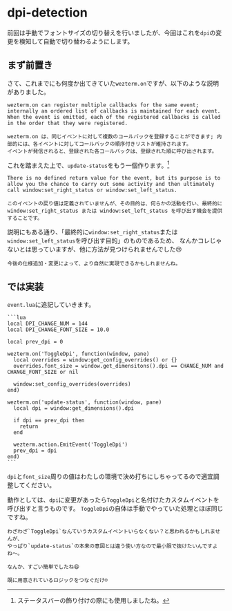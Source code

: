# dpi-detection

前回は手動でフォントサイズの切り替えを行いましたが、今回はこれを`dpi`の変更を検知して自動で切り替わるようにします。

## まず前置き

さて、これまでにも何度か出てきていた`wezterm.on`ですが、以下のような説明がありました。

```admonish note title="[wezterm.on(event_name, callback)](https://wezfurlong.org/wezterm/config/lua/wezterm/on.html)"
wezterm.on can register multiple callbacks for the same event; internally an ordered list of callbacks is maintained for each event.
When the event is emitted, each of the registered callbacks is called in the order that they were registered.

wezterm.on は、同じイベントに対して複数のコールバックを登録することができます; 内部的には、各イベントに対してコールバックの順序付きリストが維持されます。
イベントが発信されると、登録された各コールバックは、登録された順に呼び出されます。
```

これを踏まえた上で、`update-status`をもう一個作ります。[^a]

```admonish note title="[update-status](https://wezfurlong.org/wezterm/config/lua/window-events/update-status.html)"
There is no defined return value for the event, but its purpose is to allow you the chance to carry out some activity and then ultimately call window:set_right_status or window:set_left_status.

このイベントの戻り値は定義されていませんが、その目的は、何らかの活動を行い、最終的に window:set_right_status または window:set_left_status を呼び出す機会を提供することです。
```

説明にもある通り、「最終的に`window:set_right_status`または`window:set_left_status`を呼び出す目的」のものであるため、
なんかコレじゃないとは思っていますが、他に方法が見つけられませんでした😢

```admonish info
今後の仕様追加・変更によって、より自然に実現できるかもしれませんね。
```

## では実装

`event.lua`に追記していきます。

~~~admonish example title="event.lua"
```lua
local DPI_CHANGE_NUM = 144
local DPI_CHANGE_FONT_SIZE = 10.0

local prev_dpi = 0

wezterm.on('ToggleDpi', function(window, pane)
  local overrides = window:get_config_overrides() or {}
  overrides.font_size = window.get_dimensitons().dpi == CHANGE_NUM and CHANGE_FONT_SIZE or nil

  window:set_config_overrides(overrides)
end)

wezterm.on('update-status', function(window, pane)
  local dpi = window:get_dimensions().dpi

  if dpi == prev_dpi then
    return
  end

  wezterm.action.EmitEvent('ToggleDpi')
  prev_dpi = dpi
end)
```
~~~

`dpi`と`font_size`周りの値はわたしの環境で決め打ちにしちゃってるので適宜調整してください。

動作としては、`dpi`に変更があったら`ToggleDpi`と名付けたカスタムイベントを呼び出すと言うものです。
`ToggleDpi`の自体は手動でやっていた処理とほぼ同じですね。

```admonish info
わざわざ`ToggleDpi`なんていうカスタムイベントいらなくない？と思われるかもしれませんが、
やっぱり`update-status`の本来の意図とは違う使い方なので最小限で抜けたいんですよね〜。
```

```admonish success
なんか、すごい簡単でしたね😆

既に用意されているロジックをつなぐだけ☺️
```

[^a]:ステータスバーの飾り付けの際にも使用しましたね。
